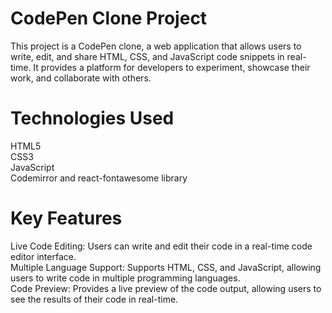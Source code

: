 <h1>CodePen Clone Project</h1>
This project is a CodePen clone, a web application that allows users to write, edit, and share HTML, CSS, and JavaScript code snippets in real-time. It provides a platform for developers to experiment, showcase their work, and collaborate with others.

<h1>Technologies Used</h1>
HTML5</br>
CSS3</br>
JavaScript</br>
Codemirror and react-fontawesome library</br>

<h1>Key Features</h1>
Live Code Editing: Users can write and edit their code in a real-time code editor interface.</br>
Multiple Language Support: Supports HTML, CSS, and JavaScript, allowing users to write code in multiple programming languages.</br>
Code Preview: Provides a live preview of the code output, allowing users to see the results of their code in real-time.
